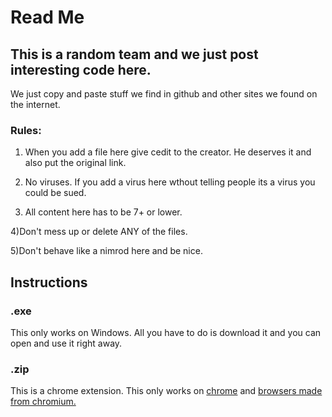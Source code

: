 # Read Me
## This is a random team and we just post interesting code here.

We just copy and paste stuff we find in github and other sites we found on the internet.

### Rules: 

1) When you add a file here give cedit to the creator.
  He deserves it and also put the original link.
  
2) No viruses. If you add a virus here wthout telling people its a virus you could be sued.

3) All content here has to be 7+ or lower. 

4)Don't mess up or delete ANY of the files.

5)Don't behave like a nimrod here and be nice.

## Instructions

### .exe
This only works on Windows. All you have to do is download it and you can open and use it right away.

### .zip
This is a chrome extension. This only works on [chrome](https://www.google.com/chrome/) and [browsers made from chromium.](https://www.zdnet.com/pictures/all-the-chromium-based-browsers/)

